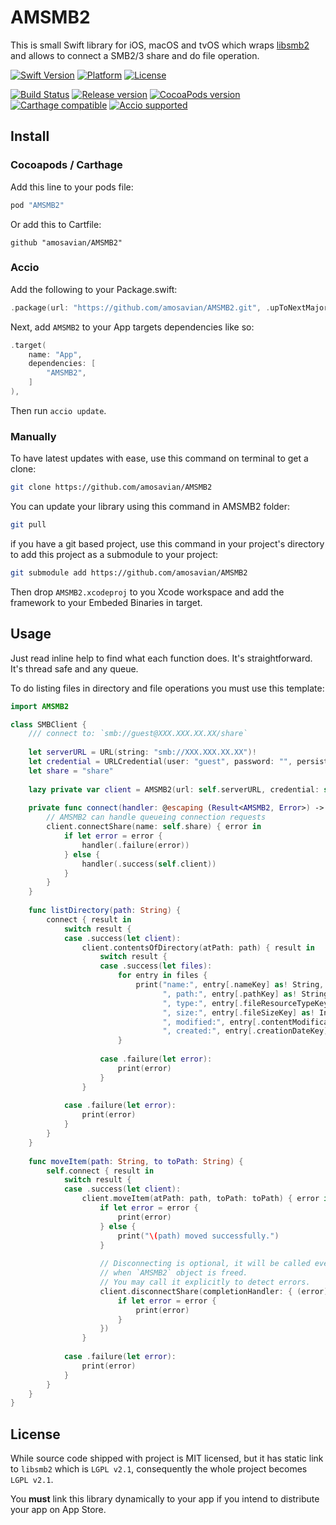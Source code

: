# AMSMB2


This is small Swift library for iOS, macOS and tvOS which wraps [libsmb2](https://github.com/sahlberg/libsmb2) and allows to connect a SMB2/3 share and do file operation.

[![Swift Version][swift-image]][swift-url]
[![Platform][platform-image]](#)
[![License][license-image]][license-url]

[![Build Status][travis-image]][travis-url]
[![Release version][release-image]][release-url]
[![CocoaPods version][pod-release-image]][cocoapods]
[![Carthage compatible][carthage-image]](https://github.com/Carthage/Carthage)
[![Accio supported](accio-image)](https://github.com/JamitLabs/Accio)

## Install

### Cocoapods / Carthage

Add this line to your pods file:

```ruby
pod "AMSMB2"
```

Or add this to Cartfile:

```
github "amosavian/AMSMB2"
```

### Accio

Add the following to your Package.swift:

```swift
.package(url: "https://github.com/amosavian/AMSMB2.git", .upToNextMajor(from: "2.0.0")),
```

Next, add `AMSMB2` to your App targets dependencies like so:

```swift
.target(
    name: "App",
    dependencies: [
        "AMSMB2",
    ]
),
```

Then run `accio update`.

### Manually

To have latest updates with ease, use this command on terminal to get a clone:

```bash
git clone https://github.com/amosavian/AMSMB2
```

You can update your library using this command in AMSMB2 folder:

```bash
git pull
```

if you have a git based project, use this command in your project's directory to add this project as a submodule to your project:

```bash
git submodule add https://github.com/amosavian/AMSMB2
```

Then drop `AMSMB2.xcodeproj` to you Xcode workspace and add the framework to your Embeded Binaries in target.

## Usage

Just read inline help to find what each function does. It's straightforward. It's thread safe and any queue.

To do listing files in directory and file operations you must use this template:

```swift
import AMSMB2

class SMBClient {
    /// connect to: `smb://guest@XXX.XXX.XX.XX/share`
    
    let serverURL = URL(string: "smb://XXX.XXX.XX.XX")!
    let credential = URLCredential(user: "guest", password: "", persistence: URLCredential.Persistence.forSession)
    let share = "share"
    
    lazy private var client = AMSMB2(url: self.serverURL, credential: self.credential)!
    
    private func connect(handler: @escaping (Result<AMSMB2, Error>) -> Void) {
        // AMSMB2 can handle queueing connection requests
        client.connectShare(name: self.share) { error in
            if let error = error {
                handler(.failure(error))
            } else {
                handler(.success(self.client))
            }
        }
    }
    
    func listDirectory(path: String) {
        connect { result in
            switch result {
            case .success(let client):
                client.contentsOfDirectory(atPath: path) { result in
                    switch result {
                    case .success(let files):
                        for entry in files {
                            print("name:", entry[.nameKey] as! String,
                                  ", path:", entry[.pathKey] as! String,
                                  ", type:", entry[.fileResourceTypeKey] as! URLFileResourceType,
                                  ", size:", entry[.fileSizeKey] as! Int64,
                                  ", modified:", entry[.contentModificationDateKey] as! Date,
                                  ", created:", entry[.creationDateKey] as! Date)
                        }
                        
                    case .failure(let error):
                        print(error)
                    }
                }
                
            case .failure(let error):
                print(error)
            }
        }
    }
    
    func moveItem(path: String, to toPath: String) {
        self.connect { result in
            switch result {
            case .success(let client):
                client.moveItem(atPath: path, toPath: toPath) { error in
                    if let error = error {
                        print(error)
                    } else {
                        print("\(path) moved successfully.")
                    }
                    
                    // Disconnecting is optional, it will be called eventually
                    // when `AMSMB2` object is freed.
                    // You may call it explicitly to detect errors.
                    client.disconnectShare(completionHandler: { (error) in
                        if let error = error {
                            print(error)
                        }
                    })
                }
                
            case .failure(let error):
                print(error)
            }
        }
    }
}
```

## License

While source code shipped with project is MIT licensed, but it has static link to `libsmb2` which is `LGPL v2.1`, consequently the whole project becomes `LGPL v2.1`.

You **must** link this library dynamically to your app if you intend to distribute your app on App Store.

[cocoapods]: https://cocoapods.org/pods/AMSMB2
[swift-image]: https://img.shields.io/badge/swift-5.0-orange.svg
[swift-url]: https://swift.org/
[platform-image]: https://img.shields.io/cocoapods/p/AMSMB2.svg
[license-image]: https://img.shields.io/github/license/amosavian/AMSMB2.svg
[license-url]: LICENSE
[travis-image]: https://travis-ci.com/amosavian/AMSMB2.svg
[travis-url]: https://travis-ci.com/amosavian/AMSMB2
[release-url]: https://github.com/amosavian/AMSMB2/releases
[release-image]: https://img.shields.io/github/release/amosavian/AMSMB2.svg
[pod-release-image]: https://img.shields.io/cocoapods/v/AMSMB2.svg
[carthage-image]: https://img.shields.io/badge/Carthage-compatible-4BC51D.svg
[accio-image]: https://img.shields.io/badge/Accio-supported-0A7CF5.svg
[cocoapods-downloads]: https://img.shields.io/cocoapods/dt/AMSMB2.svg
[cocoapods-apps]: https://img.shields.io/cocoapods/at/AMSMB2.svg
